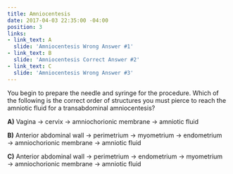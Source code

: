 ```yaml
---
title: Amniocentesis
date: 2017-04-03 22:35:00 -04:00
position: 3
links:
- link_text: A
  slide: 'Amniocentesis Wrong Answer #1'
- link_text: B
  slide: 'Amniocentesis Correct Answer #2'
- link_text: C
  slide: 'Amniocentesis Wrong Answer #3'
---
```


You begin to prepare the needle and syringe for the procedure. Which of the following is the correct order of structures you must pierce to reach the amniotic fluid for a transabdominal amniocentesis?

 

**A)** Vagina → cervix → amniochorionic membrane → amniotic fluid

 

**B)** Anterior abdominal wall → perimetrium → myometrium → endometrium → amniochorionic membrane → amniotic fluid

 

**C)** Anterior abdominal wall → perimetrium → endometrium → myometrium → amniochorionic membrane → amniotic fluid